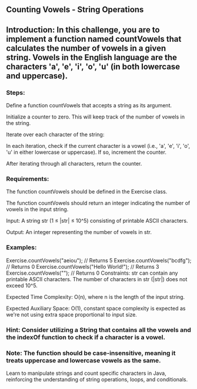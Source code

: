 ## Counting Vowels - String Operations
## Introduction: In this challenge, you are to implement a function named countVowels that calculates the number of vowels in a given string. Vowels in the English language are the characters 'a', 'e', 'i', 'o', 'u' (in both lowercase and uppercase).

### Steps:

Define a function countVowels that accepts a string as its argument.

Initialize a counter to zero. This will keep track of the number of vowels in the string.

Iterate over each character of the string:

In each iteration, check if the current character is a vowel (i.e., 'a', 'e', 'i', 'o', 'u' in either lowercase or uppercase). If so, increment the counter.

After iterating through all characters, return the counter.

### Requirements:

The function countVowels should be defined in the Exercise class.

The function countVowels should return an integer indicating the number of vowels in the input string.

Input: A string str (1 ≤ |str| ≤ 10^5) consisting of printable ASCII characters.

Output: An integer representing the number of vowels in str.

### Examples:

Exercise.countVowels("aeiou"); // Returns 5
Exercise.countVowels("bcdfg"); // Returns 0
Exercise.countVowels("Hello World!"); // Returns 3
Exercise.countVowels(""); // Returns 0
Constraints: str can contain any printable ASCII characters. The number of characters in str (|str|) does not exceed 10^5.

Expected Time Complexity: O(n), where n is the length of the input string.

Expected Auxiliary Space: O(1), constant space complexity is expected as we're not using extra space proportional to input size.

### Hint: Consider utilizing a String that contains all the vowels and the indexOf function to check if a character is a vowel.

### Note: The function should be case-insensitive, meaning it treats uppercase and lowercase vowels as the same.

Learn to manipulate strings and count specific characters in Java, reinforcing the understanding of string operations, loops, and conditionals.
